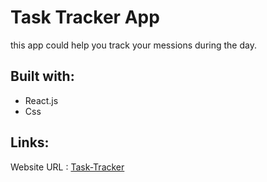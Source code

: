 # Task Tracker App

this app could help you track your messions during the day.

## Built with:
- React.js
- Css

## Links:
Website URL : [Task-Tracker](https://practice-9dc90.web.app/)

